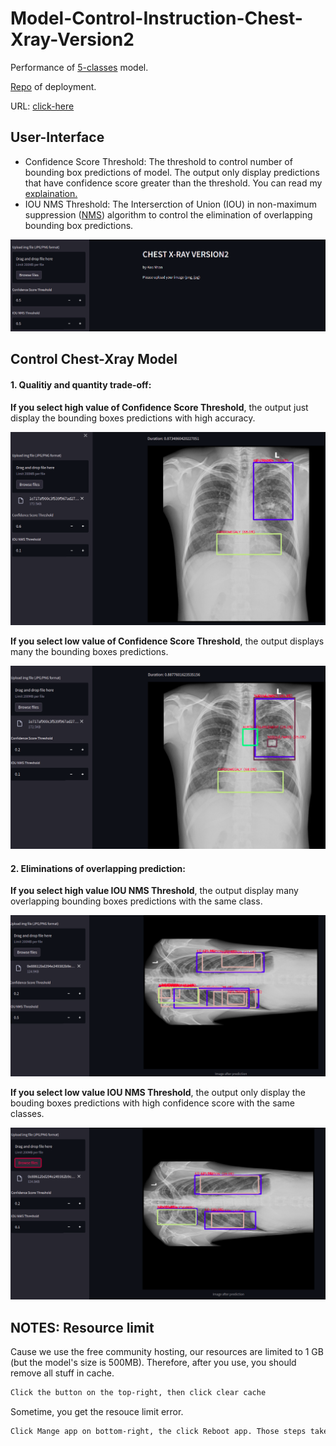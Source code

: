 # Model-Control-Instruction-Chest-Xray-Version2

Performance of [5-classes](https://github.com/DatacollectorVN/Chest-Xray-Version2/tree/master/experiments-records) model.

[Repo](https://github.com/DatacollectorVN/Chest-Xray-Version2-Deployment) of deployment.

URL: [click-here](https://share.streamlit.io/datacollectorvn/chest-xray-version2-deployment/streamlit_inference.py)

## User-Interface
+ Confidence Score Threshold: The threshold to control number of bounding box predictions of model. The output only display predictions that have confidence score greater than the threshold. You can read my [explaination.](https://docs.google.com/presentation/d/15F1puhvjmvTkM-ZSMjRK8IQp54zNqY7Z6h6OYKXTNgY/edit?usp=sharing)
+ IOU NMS Threshold: The Interserction of Union (IOU) in non-maximum suppression ([NMS](https://arxiv.org/pdf/1705.02950.pdf)) algorithm to control the elimination of overlapping bounding box predictions.

![plot](src-imgs/user_interface.png)


## Control Chest-Xray Model 
#### 1. Qualitiy and quantity trade-off:

**If you select high value of Confidence Score Threshold**, the output just display the bounding boxes predictions with high accuracy. 

![plot](src-imgs/high_score_thr.png)

**If you select low value of Confidence Score Threshold**, the output displays many the bounding boxes predictions.

![plot](src-imgs/low_score_thr.png)

#### 2. Eliminations of overlapping prediction:
**If you select high value IOU NMS Threshold**, the output display many overlapping bounding boxes predictions with the same class.

![plot](src-imgs/high_iou_thr.png)

**If you select low value IOU NMS Threshold**, the output only display the bouding boxes predictions with high confidence score with the same classes.

![plot](src-imgs/low_iou_thr.png)

## NOTES: Resource limit

Cause we use the free community hosting, our resources are limited to 1 GB (but the model's size is 500MB). Therefore, after you use, you should remove all stuff in cache.

```bash
Click the button on the top-right, then click clear cache
```

Sometime, you get the resouce limit error.

```bash
Click Mange app on bottom-right, the click Reboot app. Those steps take a few minutes.
```